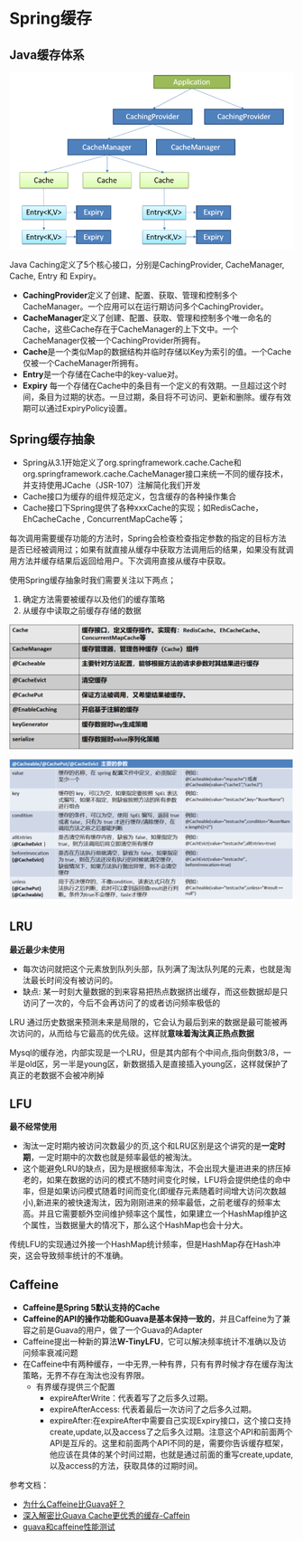 # Spring缓存

## Java缓存体系
 ![cache]

 Java Caching定义了5个核心接口，分别是CachingProvider, CacheManager, Cache, Entry 和 Expiry。
 * **CachingProvider**定义了创建、配置、获取、管理和控制多个CacheManager。一个应用可以在运行期访问多个CachingProvider。
 * **CacheManager**定义了创建、配置、获取、管理和控制多个唯一命名的Cache，这些Cache存在于CacheManager的上下文中。一个CacheManager仅被一个CachingProvider所拥有。
 * **Cache**是一个类似Map的数据结构并临时存储以Key为索引的值。一个Cache仅被一个CacheManager所拥有。
 * **Entry**是一个存储在Cache中的key-value对。
 * **Expiry** 每一个存储在Cache中的条目有一个定义的有效期。一旦超过这个时间，条目为过期的状态。一旦过期，条目将不可访问、更新和删除。缓存有效期可以通过ExpiryPolicy设置。

## Spring缓存抽象

  * Spring从3.1开始定义了org.springframework.cache.Cache和org.springframework.cache.CacheManager接口来统一不同的缓存技术，并支持使用JCache（JSR-107）注解简化我们开发
  * Cache接口为缓存的组件规范定义，包含缓存的各种操作集合
  * Cache接口下Spring提供了各种xxxCache的实现；如RedisCache，EhCacheCache , ConcurrentMapCache等；

  每次调用需要缓存功能的方法时，Spring会检查检查指定参数的指定的目标方法是否已经被调用过；如果有就直接从缓存中获取方法调用后的结果，如果没有就调用方法并缓存结果后返回给用户。下次调用直接从缓存中获取。

  使用Spring缓存抽象时我们需要关注以下两点；
  1. 确定方法需要被缓存以及他们的缓存策略
  2. 从缓存中读取之前缓存存储的数据

   ![cache1]

   ![cache2]

## LRU
 **最近最少未使用**
   * 每次访问就把这个元素放到队列头部，队列满了淘汰队列尾的元素，也就是淘汰最长时间没有被访问的。
   * 缺点: 某一时刻大量数据的到来容易把热点数据挤出缓存，而这些数据却是只访问了一次的，今后不会再访问了的或者访问频率极低的

 LRU 通过历史数据来预测未来是局限的，它会认为最后到来的数据是最可能被再次访问的，从而给与它最高的优先级。这样就**意味着淘汰真正热点数据**

 Mysql的缓存池，内部实现是一个LRU，但是其内部有个中间点,指向倒数3/8，一半是old区，另一半是young区，新数据插入是直接插入young区，这样就保护了真正的老数据不会被冲刷掉

## LFU
**最不经常使用**
  * 淘汰一定时期内被访问次数最少的页,这个和LRU区别是这个讲究的是**一定时期**，一定时期中的次数也就是频率最低的被淘汰。
  * 这个能避免LRU的缺点，因为是根据频率淘汰，不会出现大量进进来的挤压掉老的，如果在数据的访问的模式不随时间变化时候，LFU将会提供绝佳的命中率，但是如果访问模式随着时间而变化(即缓存元素随着时间增大访问次数越小),新进来的被快速淘汰，因为刚刚进来的频率最低，之前老缓存的频率太高。并且它需要额外空间维护频率这个属性，如果建立一个HashMap维护这个属性，当数据量大的情况下，那么这个HashMap也会十分大。

传统LFU的实现通过外接一个HashMap统计频率，但是HashMap存在Hash冲突，这会导致频率统计的不准确。

## Caffeine
* **Caffeine是Spring 5默认支持的Cache**
* **Caffeine的API的操作功能和Guava是基本保持一致的**，并且Caffeine为了兼容之前是Guava的用户，做了一个Guava的Adapter
* Caffeine提出一种新的算法**W-TinyLFU**，它可以解决频率统计不准确以及访问频率衰减问题
* 在Caffeine中有两种缓存，一中无界,一种有界，只有有界时候才存在缓存淘汰策略，无界不存在淘汰也没有界限。
  * 有界缓存提供三个配置
    * expireAfterWrite：代表着写了之后多久过期。
    * expireAfterAccess: 代表着最后一次访问了之后多久过期。
    * expireAfter:在expireAfter中需要自己实现Expiry接口，这个接口支持create,update,以及access了之后多久过期。注意这个API和前面两个API是互斥的。这里和前面两个API不同的是，需要你告诉缓存框架，他应该在具体的某个时间过期，也就是通过前面的重写create,update,以及access的方法，获取具体的过期时间。

参考文档：
 * [为什么Caffeine比Guava好？]
 * [深入解密比Guava Cache更优秀的缓存-Caffein]
 * [guava和caffeine性能测试]


[cache]:img/cache.png
[cache1]:img/cache1.png
[cache2]:img/cache2.png
[为什么Caffeine比Guava好？]: https://blog.csdn.net/qq_33330687/article/details/88857030
[深入解密比Guava Cache更优秀的缓存-Caffein]: https://my.oschina.net/u/4072299/blog/3025253
[guava和caffeine性能测试]: https://blog.csdn.net/hy245120020/article/details/78080686